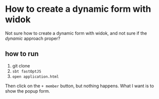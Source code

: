 How to create a dynamic form with widok
=======================================

Not sure how to create a dynamic form with widok, and not sure if the *dynamic* approach proper?

how to run
----------

1. git clone
2. `sbt fastOptJS`
3. `open application.html`

Then click on the `+ member` button, but nothing happens. What I want is to show the popup form.
